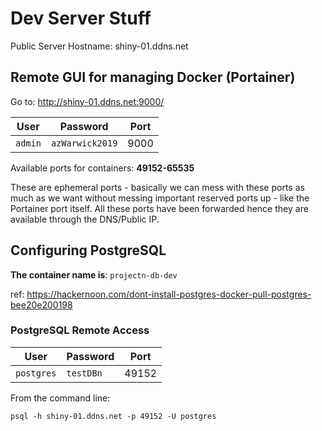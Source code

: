 # Dev Server Stuff 

Public Server Hostname: shiny-01.ddns.net

## Remote GUI for managing Docker (Portainer)
Go to: http://shiny-01.ddns.net:9000/

| User    | Password        | Port |
| ------- | --------------- | ---- |
| `admin` | `azWarwick2019` | 9000 |

Available ports for containers: **49152-65535**

These are ephemeral ports - basically we can mess with these ports as much as we want without messing important reserved ports up - like the Portainer port itself. All these ports have been forwarded hence they are available through the DNS/Public IP.

## Configuring PostgreSQL

**The container name is**: `projectn-db-dev`

ref: https://hackernoon.com/dont-install-postgres-docker-pull-postgres-bee20e200198

### PostgreSQL Remote Access

| User       | Password  | Port  |
| ---------- | --------- | ----- |
| `postgres` | `testDBn` | 49152 |

From the command line:

`psql -h shiny-01.ddns.net -p 49152 -U postgres`
